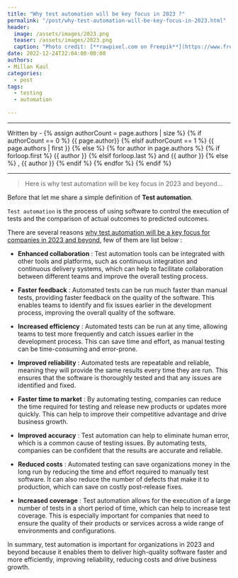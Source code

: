 ```yaml
---
title: "Why test automation will be key focus in 2023 ?"
permalink: "/post/why-test-automation-will-be-key-focus-in-2023.html"
header:
  image: /assets/images/2023.png
  teaser: /assets/images/2023.png
  caption: "Photo credit: [**rawpixel.com on Freepik**](https://www.freepik.com/free-vector/ai-technology-brain-background-vector-digital-transformation-concept_16396129.htm#query=ai%20technolog%20brain%20background%20digital&position=5&from_view=search&track=ais)"
date: 2022-12-24T22:04:00-00:00
authors:
- Millan Kaul
categories:
  - post
tags:
  - testing
  - automation
  
---
```


<hr>
<p>
 Written by -
{% assign authorCount = page.authors | size %}
{% if authorCount == 0 %}
   {{ page.author}}
{% elsif authorCount == 1 %}
    {{ page.authors | first }}         
{% else %}
    {% for author in page.authors %}
        {% if forloop.first %}
            {{ author }}
        {% elsif forloop.last %}
            and {{ author }}
        {% else %}
            , {{ author }}
        {% endif %}
    {% endfor %}
{% endif %}
</p>

<hr>

>  Here is why test automation will be key focus in 2023 and beyond...


Before that let me share a simple definition of **Test automation**.

`Test automation` is the process of using software to control the execution of tests and the comparison of actual outcomes to predicted outcomes. 

There are several reasons <ins>why test automation will be a key focus for companies in 2023 and beyond</ins>, few of them are list below :
  
  
- **Enhanced collaboration** : Test automation tools can be integrated with other tools and platforms, such as continuous integration and continuous delivery systems, which can help to facilitate collaboration between different teams and improve the overall testing process.


- **Faster feedback** : Automated tests can be run much faster than manual tests, providing faster feedback on the quality of the software. This enables teams to identify and fix issues earlier in the development process, improving the overall quality of the software.


- **Increased efficiency** : Automated tests can be run at any time, allowing teams to test more frequently and catch issues earlier in the development process. This can save time and effort, as manual testing can be time-consuming and error-prone.

 
- **Improved reliability** : Automated tests are repeatable and reliable, meaning they will provide the same results every time they are run. This ensures that the software is thoroughly tested and that any issues are identified and fixed.
  

- **Faster time to market** : By automating testing, companies can reduce the time required for testing and release new products or updates more quickly. This can help to improve their competitive advantage and drive business growth.

  
- **Improved accuracy** : Test automation can help to eliminate human error, which is a common cause of testing issues. By automating tests, companies can be confident that the results are accurate and reliable.
  
  
- **Reduced costs** : Automated testing can save organizations money in the long run by reducing the time and effort required to manually test software. It can also reduce the number of defects that make it to production, which can save on costly post-release fixes.
  

- **Increased coverage** : Test automation allows for the execution of a large number of tests in a short period of time, which can help to increase test coverage. This is especially important for companies that need to ensure the quality of their products or services across a wide range of environments and configurations.



In summary, test automation is important for organizations in 2023 and beyond because it enables them to deliver high-quality software faster and more efficiently, improving reliability, reducing costs and drive business growth.

  

